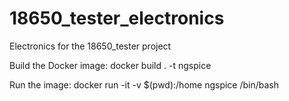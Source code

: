 # 18650_tester_electronics
Electronics for the 18650_tester project

Build the Docker image:
docker build . -t ngspice

Run the image:
docker run -it -v $(pwd):/home ngspice /bin/bash